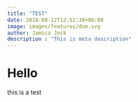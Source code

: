 ```yaml
---
title: "TEST"
date: 2018-09-12T12:52:38+06:00
image: images/features/dom.svg
author: Jamica Jock
description : "This is meta description"
---
```


# Hello
this is a test